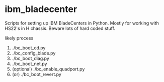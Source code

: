 # ibm_bladecenter

Scripts for setting up IBM BladeCenters in Python. Mostly for working with
HS22's in H chassis. Beware lots of hard coded stuff.


likely process

1. ./bc_boot_cd.py
2. ./bc_config_blade.py
3. ./bc_boot_diag.py
4. ./bc_boot_net.py
5. (optional) ./bc_enable_quadport.py
6. (or) ./bc_boot_revert.py
